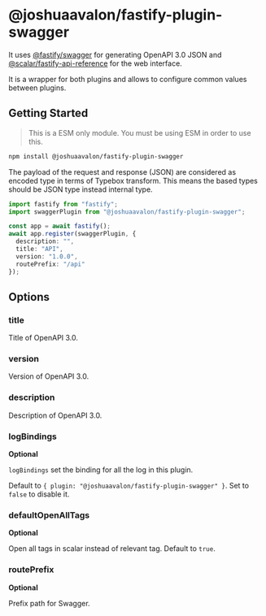 # @joshuaavalon/fastify-plugin-swagger

It uses [@fastify/swagger] for generating OpenAPI 3.0 JSON and [@scalar/fastify-api-reference] for the web interface.

It is a wrapper for both plugins and allows to configure common values between plugins.

## Getting Started

> This is a ESM only module. You must be using ESM in order to use this.

```sh
npm install @joshuaavalon/fastify-plugin-swagger
```

The payload of the request and response (JSON) are considered as encoded type in terms of Typebox transform.
This means the based types should be JSON type instead internal type.

```ts
import fastify from "fastify";
import swaggerPlugin from "@joshuaavalon/fastify-plugin-swagger";

const app = await fastify();
await app.register(swaggerPlugin, {
  description: "",
  title: "API",
  version: "1.0.0",
  routePrefix: "/api"
});
```

## Options

### title

Title of OpenAPI 3.0.

### version

Version of OpenAPI 3.0.

### description

Description of OpenAPI 3.0.

### logBindings

**Optional**

`logBindings` set the binding for all the log in this plugin.

Default to `{ plugin: "@joshuaavalon/fastify-plugin-swagger" }`.
Set to `false` to disable it.

### defaultOpenAllTags

**Optional**

Open all tags in scalar instead of relevant tag.
Default to `true`.

### routePrefix

**Optional**

Prefix path for Swagger.

[@fastify/swagger]: https://github.com/fastify/fastify-swagger
[@scalar/fastify-api-reference]: https://github.com/scalar/scalar/tree/main/packages/fastify-api-reference
